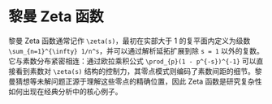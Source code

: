 # 黎曼 Zeta 函数

黎曼 Zeta 函数通常记作 `\zeta(s)`，最初在实部大于 1 的复平面内定义为级数 `\sum_{n=1}^{\infty} 1/n^s`，并可以通过解析延拓扩展到除 `s = 1` 以外的复数。它与素数分布紧密相连：通过欧拉乘积公式 `\prod_{p}(1 - p^{-s})^{-1}` 可以直接看到素数对 `\zeta(s)` 结构的控制力，其零点模式则编码了素数间距的细节。黎曼猜想等未解问题正源于理解这些零点的精确位置，因此 Zeta 函数是研究复杂性如何出现在经典分析中的核心例子。
